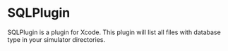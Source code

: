 # SQLPlugin
SQLPlugin is a plugin for Xcode. This plugin will list all files with database type in your simulator directories.
